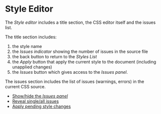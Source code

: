 # Style Editor

The _Style editor_ includes a title section, the CSS editor itself and the issues list.

The title section includes:
1. the style name
2. the _Issues indicator_ showing the number of issues in the source file
3. the back button to return to the _Styles List_
4. the _Apply_ button that apply the current style to the document (including unapplied changes)
5. the _Issues_ button which gives access to the _Issues panel_.

The issues section includes the list of issues (warnings, errors) in the current CSS source.

- [Show/hide the _Issues panel_](#show-hide-issues-panel)
- [Reveal single/all issues ](#reveal-single-all-issues)
- [Apply pending style changes](#apply-pending-style-changes)
